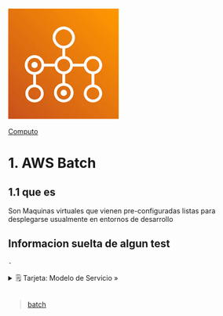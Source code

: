 ![Amazon LightSail](../../assets/Computo/Batch-Logo.jpeg)

[Computo](../../Computo/)

# 1. AWS Batch

## 1.1 que es

Son Maquinas virtuales que vienen pre-configuradas listas para desplegarse usualmente en entornos de desarrollo

## Informacion suelta de algun test

    -

<details>
<summary>🗒 Tarjeta: Modelo de Servicio »</summary>

| Pertenece a:  |
| ---- |
| PaaS |

</details>


<br/>

> [batch](../02-Sin_Servidor/lambda.md)

<br/>